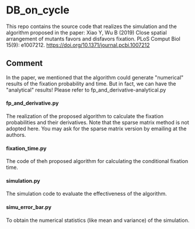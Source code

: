 # DB_on_cycle

This repo contains the source code that realizes the simulation and the algorithm proposed in the paper: Xiao Y, Wu B (2019) Close spatial arrangement of mutants favors and disfavors fixation. PLoS Comput Biol 15(9): e1007212. https://doi.org/10.1371/journal.pcbi.1007212

## Comment

In the paper, we mentioned that the algorithm could generate "numerical" results of the fixation probability and time. But in fact, we can have the "analytical" results! Please refer to fp_and_derivative-analytical.py

#### fp_and_derivative.py
The realization of the proposed algorithm to calculate the fixation probabilities and their derivatives. Note that the sparse matrix method is not adopted here. You may ask for the sparse matrix version by emailing at the authors.

#### fixation_time.py
The code of theh proposed algorithm for calculating the conditional fixation time. 

#### simulation.py
The simulation code to evaluate the effectiveness of the algorithm.

#### simu_error_bar.py
To obtain the numerical statistics (like mean and variance) of the simulation.
